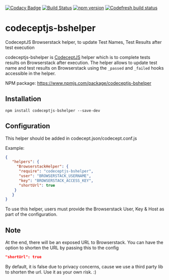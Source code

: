 [![Codacy Badge](https://api.codacy.com/project/badge/Grade/b49908d417c34822a34b36555bcc5bc7)](https://www.codacy.com/manual/PeterNgTr/codeceptjs-bshelper?utm_source=github.com&amp;utm_medium=referral&amp;utm_content=PeterNgTr/codeceptjs-bshelper&amp;utm_campaign=Badge_Grade) [![Build Status](https://travis-ci.org/PeterNgTr/codeceptjs-bshelper.svg?branch=master)](https://travis-ci.org/PeterNgTr/codeceptjs-bshelper) [![npm version](https://badge.fury.io/js/codeceptjs-bshelper.png)](https://badge.fury.io/js/codeceptjs-bshelper) [![Codefresh build status]( https://g.codefresh.io/api/badges/pipeline/peterngtr/codeceptjs-bshelper%2Funit%20tests?branch=master&key=eyJhbGciOiJIUzI1NiJ9.NWQ3MGQyM2FlYjI1NmUwNWY0YmIxMGJm.MkIjlyFpgSMJUMUhGVgUc_ysyVxAdsWyoR4YktKRpK4&type=cf-1)]( https%3A%2F%2Fg.codefresh.io%2Fpipelines%2Funit%20tests%2Fbuilds%3FrepoOwner%3DPeterNgTr%26repoName%3Dcodeceptjs-bshelper%26serviceName%3DPeterNgTr%252Fcodeceptjs-bshelper%26filter%3Dtrigger%3Abuild~Build%3Bbranch%3Amaster%3Bpipeline%3A5de8ea7fceec2f0a687df484~unit%20tests)

# codeceptjs-bshelper
CodeceptJS Browserstack helper, to update Test Names, Test Results after test execution 

codeceptjs-bshelper is [CodeceptJS](https://codecept.io/) helper which is to complete tests results on Browserstack after execution. The helper allows to update test name and
test results on Browserstack using the `_passed` and `_failed` hooks accessible in the helper.

NPM package: <https://www.npmjs.com/package/codeceptjs-bshelper>

## Installation
`npm install codeceptjs-bshelper --save-dev`

## Configuration

This helper should be added in codecept.json/codecept.conf.js

Example:

```json
{
   "helpers": {
     "BrowserstackHelper": {
      "require": "codeceptjs-bshelper",
      "user": "BROWSERSTACK_USERNAME",
      "key": "BROWSERSTACK_ACCESS_KEY",
      "shortUrl": true
    }
   }
}
```
To use this helper, users must provide the Browserstack User, Key & Host as part of the configuration.

## Note
At the end, there will be an exposed URL to Browserstack. You can have the option to shorten the URL by passing this to the config

```json
"shortUrl": true
```

By default, it is false due to privacy concerns, cause we use a third party lib to shorten the url. Use it as your own risk. :)
